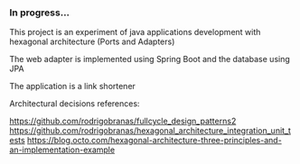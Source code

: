 ### In progress...

<p>This project is an experiment of java applications development with hexagonal architecture (Ports and Adapters) </p>
<p>The web adapter is implemented using Spring Boot and the database using JPA</p>

<p>The application is a link shortener</p>


<p>Architectural decisions references:</p>

https://github.com/rodrigobranas/fullcycle_design_patterns2
https://github.com/rodrigobranas/hexagonal_architecture_integration_unit_tests
https://blog.octo.com/hexagonal-architecture-three-principles-and-an-implementation-example